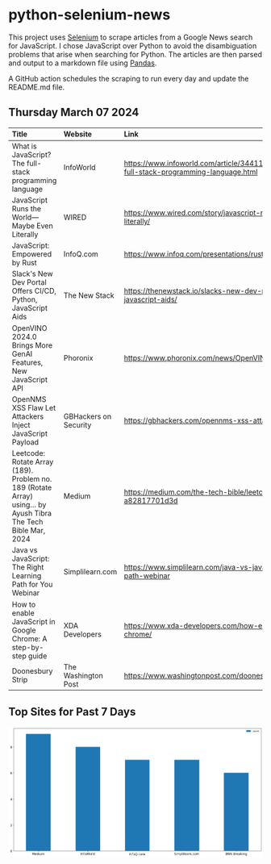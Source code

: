 # python-selenium-news

This project uses [Selenium](https://www.seleniumhq.org/) to scrape articles from a Google News search for JavaScript.
I chose JavaScript over Python to avoid the disambiguation problems that arise when searching for Python.
The articles are then parsed and output to a markdown file using [Pandas](https://pandas.pydata.org/).

A GitHub action schedules the scraping to run every day and update the README.md file.

## Thursday March 07 2024


| Title                                                                                                          | Website               | Link                                                                                                  |
|:---------------------------------------------------------------------------------------------------------------|:----------------------|:------------------------------------------------------------------------------------------------------|
| What is JavaScript? The full-stack programming language                                                        | InfoWorld             | https://www.infoworld.com/article/3441178/what-is-javascript-the-full-stack-programming-language.html |
| JavaScript Runs the World—Maybe Even Literally                                                                 | WIRED                 | https://www.wired.com/story/javascript-runs-the-world-maybe-literally/                                |
| JavaScript: Empowered by Rust                                                                                  | InfoQ.com             | https://www.infoq.com/presentations/rust-javascript/                                                  |
| Slack's New Dev Portal Offers CI/CD, Python, JavaScript Aids                                                   | The New Stack         | https://thenewstack.io/slacks-new-dev-portal-offers-ci-cd-python-javascript-aids/                     |
| OpenVINO 2024.0 Brings More GenAI Features, New JavaScript API                                                 | Phoronix              | https://www.phoronix.com/news/OpenVINO-2024.0-Released                                                |
| OpenNMS XSS Flaw Let Attackers Inject JavaScript Payload                                                       | GBHackers on Security | https://gbhackers.com/opennms-xss-attackers-javascript/                                               |
| Leetcode: Rotate Array (189). Problem no. 189 (Rotate Array) using…  by Ayush Tibra  The Tech Bible  Mar, 2024 | Medium                | https://medium.com/the-tech-bible/leetcode-rotate-array-189-a82817701d3d                              |
| Java vs JavaScript: The Right Learning Path for You  Webinar                                                   | Simplilearn.com       | https://www.simplilearn.com/java-vs-javascript-the-right-learning-path-webinar                        |
| How to enable JavaScript in Google Chrome: A step-by-step guide                                                | XDA Developers        | https://www.xda-developers.com/how-enable-javascript-google-chrome/                                   |
| Doonesbury Strip                                                                                               | The Washington Post   | https://www.washingtonpost.com/doonesbury/strip/archive/1994/03/05                                    |
## Top Sites for Past 7 Days

![Graph of Top Sites](https://raw.githubusercontent.com/dan-mba/python-selenium-news/main/last-week.png)
